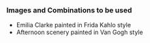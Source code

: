 <h3>Images and Combinations to be used</h3>
<ul>
<li>Emilia Clarke painted in Frida Kahlo style</li>
<li>Afternoon scenery painted in Van Gogh style</li>
</ul>
